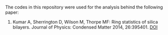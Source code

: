 The codes in this repository were used for the analysis behind the following paper:

1. Kumar A, Sherrington D, Wilson M, Thorpe MF: Ring statistics of silica bilayers. 
Journal of Physics: Condensed Matter 2014, 26:395401. [DOI](http://dx.doi.org/10.1088/0953-8984/26/39/395401)

